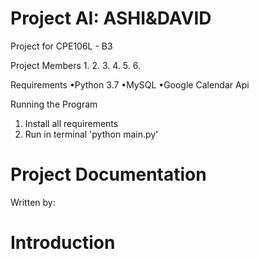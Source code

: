 # Project AI: ASHI&DAVID
Project for CPE106L - B3

Project Members
  1.
  2.
  3.
  4.
  5.
  6.

Requirements
•Python 3.7
•MySQL
•Google Calendar Api

Running the Program
1. Install all requirements
2. Run in terminal 'python main.py'

# Project Documentation
Written by:

# Introduction
